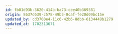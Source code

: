 ```yaml
---
id: fb01d93b-3620-414b-ba73-cee40b369381
origin: 8637d639-c578-49b3-8caf-fe20d09bc15e
updated_by: cd3700e4-11c6-42b6-8dbb-6134449b1279
updated_at: 1702313671
---
```

